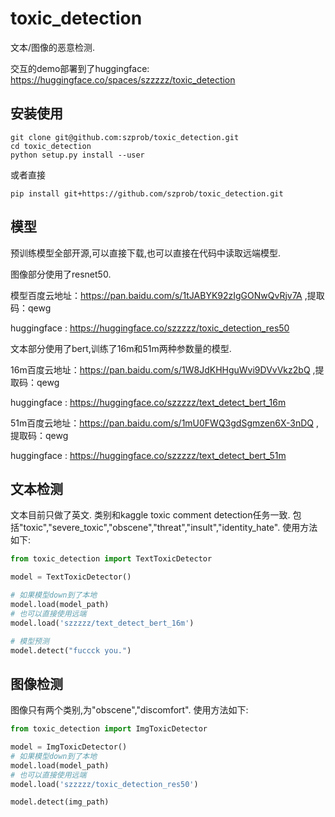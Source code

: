 # toxic_detection

文本/图像的恶意检测.

交互的demo部署到了huggingface:
https://huggingface.co/spaces/szzzzz/toxic_detection

## 安装使用

```shell
git clone git@github.com:szprob/toxic_detection.git
cd toxic_detection
python setup.py install --user
```

或者直接

```shell
pip install git+https://github.com/szprob/toxic_detection.git
```

## 模型

预训练模型全部开源,可以直接下载,也可以直接在代码中读取远端模型.

图像部分使用了resnet50.

模型百度云地址：https://pan.baidu.com/s/1tJABYK92zIgGONwQvRjv7A ,提取码：qewg

huggingface : https://huggingface.co/szzzzz/toxic_detection_res50

文本部分使用了bert,训练了16m和51m两种参数量的模型.

16m百度云地址：https://pan.baidu.com/s/1W8JdKHHguWvi9DVvVkz2bQ ,提取码：qewg

huggingface : https://huggingface.co/szzzzz/text_detect_bert_16m

51m百度云地址：https://pan.baidu.com/s/1mU0FWQ3gdSgmzen6X-3nDQ ,提取码：qewg

huggingface : https://huggingface.co/szzzzz/text_detect_bert_51m


## 文本检测

文本目前只做了英文.
类别和kaggle toxic comment detection任务一致.
包括"toxic","severe_toxic","obscene","threat","insult","identity_hate".
使用方法如下:

```python
from toxic_detection import TextToxicDetector

model = TextToxicDetector()

# 如果模型down到了本地
model.load(model_path)
# 也可以直接使用远端
model.load('szzzzz/text_detect_bert_16m')

# 模型预测
model.detect("fuccck you.")
```

## 图像检测
图像只有两个类别,为"obscene","discomfort".
使用方法如下:

```python
from toxic_detection import ImgToxicDetector

model = ImgToxicDetector()
# 如果模型down到了本地
model.load(model_path)
# 也可以直接使用远端
model.load('szzzzz/toxic_detection_res50')

model.detect(img_path)
```
